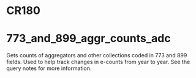# CR180
# 773_and_899_aggr_counts_adc

Gets counts of aggregators and other collections coded in 773 and 899 fields. Used to help track changes in e-counts from year to year. See the query notes for more information.
